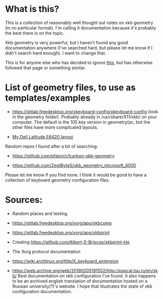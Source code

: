 # What is this?

This is a collection of reasonably well thought out notes on xkb geometry (in no particular format).
I'm calling it documentation because it's probably the best there is on the topic.

Xkb geometry is very powerful, but I haven't found any good documentation anywhere (I've searched hard, but please let me know if I didn't search hard enough).
I want to change that.

This is for anyone else who has decided to ignore [this](https://wiki.archlinux.org/title/X_keyboard_extension#xkb_geometry), but has otherwise followed that page or something similar.

# List of geometry files, to use as templates/examples

- https://gitlab.freedesktop.org/xkeyboard-config/xkeyboard-config (look in the geometry folder). Probably already in /usr/share/X11/xkb/ on your computer.
The default is the 105 key version in geometry/pc, but the other files have more complicated layouts.

- [My Dell Latitude E6420 layout](examples/geometry.xkb)

Random repos I found after a bit of searching:

- https://github.com/pfaion/x1carbon-xkb-geometry

- https://github.com/ZeptByteS/xkb_geometry_microsoft_4000

Please let me know if you find more.
I think it would be good to have a collection of keyboard geometry configuration files.


# Sources:

- Random places and testing

- https://gitlab.freedesktop.org/xorg/app/xkbcomp

- https://gitlab.freedesktop.org/xorg/app/xkbprint

- Creating https://github.com/Albert-S-Briscoe/xkbprint-kle

- The Xorg protocol documentation

- https://wiki.archlinux.org/title/X_keyboard_extension

- https://web.archive.org/web/20190205191552/http://pascal.tsu.ru/en/xkb/ Best documentation on xkb configuration I've found. It also happens to be an archived english translation of documentation hosted on a Russian university(?)'s website. I hope that illustrates the state of xkb configuration documentation.
